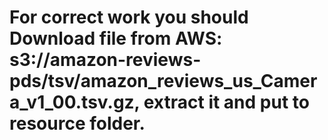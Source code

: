 # For correct work you should Download file from AWS: s3://amazon-reviews-pds/tsv/amazon_reviews_us_Camera_v1_00.tsv.gz, extract it and put to resource folder. 
